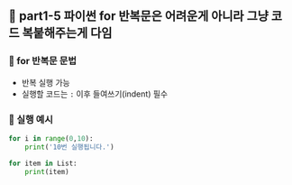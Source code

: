 ## 🔁 part1-5 파이썬 for 반복문은 어려운게 아니라 그냥 코드 복붙해주는게 다임
### 🔹 for 반복문 문법
- 반복 실행 가능
- 실행할 코드는 `:` 이후 들여쓰기(indent) 필수

### 🔹 실행 예시
```python
for i in range(0,10):
    print('10번 실행됩니다.')

for item in List:
    print(item)
```
